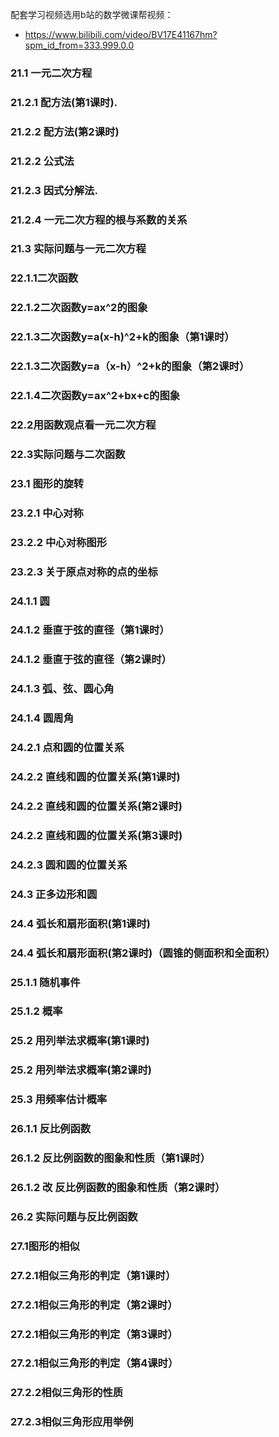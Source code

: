 
配套学习视频选用b站的数学微课帮视频：
- https://www.bilibili.com/video/BV17E41167hm?spm_id_from=333.999.0.0

### 21.1 一元二次方程

### 21.2.1 配方法(第1课时).

### 21.2.2 配方法(第2课时)

### 21.2.2 公式法

### 21.2.3 因式分解法.

### 21.2.4 一元二次方程的根与系数的关系

### 21.3 实际问题与一元二次方程

### 22.1.1二次函数

### 22.1.2二次函数y=ax^2的图象

### 22.1.3二次函数y=a(x-h)^2+k的图象（第1课时）

### 22.1.3二次函数y=a（x-h）^2+k的图象（第2课时）

### 22.1.4二次函数y=ax^2+bx+c的图象

### 22.2用函数观点看一元二次方程

### 22.3实际问题与二次函数

### 23.1 图形的旋转

### 23.2.1 中心对称

### 23.2.2 中心对称图形

### 23.2.3 关于原点对称的点的坐标

### 24.1.1 圆

### 24.1.2 垂直于弦的直径（第1课时）

### 24.1.2 垂直于弦的直径（第2课时）

### 24.1.3 弧、弦、圆心角

### 24.1.4 圆周角

### 24.2.1 点和圆的位置关系

### 24.2.2 直线和圆的位置关系(第1课时)

### 24.2.2 直线和圆的位置关系(第2课时)

### 24.2.2 直线和圆的位置关系(第3课时)

### 24.2.3 圆和圆的位置关系

### 24.3 正多边形和圆

### 24.4 弧长和扇形面积(第1课时)

### 24.4 弧长和扇形面积(第2课时)（圆锥的侧面积和全面积）

### 25.1.1 随机事件

### 25.1.2 概率

### 25.2 用列举法求概率(第1课时)

### 25.2 用列举法求概率(第2课时)

### 25.3 用频率估计概率

### 26.1.1 反比例函数

### 26.1.2 反比例函数的图象和性质（第1课时）

### 26.1.2 改 反比例函数的图象和性质（第2课时）

### 26.2 实际问题与反比例函数

### 27.1图形的相似

### 27.2.1相似三角形的判定（第1课时）

### 27.2.1相似三角形的判定（第2课时）

### 27.2.1相似三角形的判定（第3课时）

### 27.2.1相似三角形的判定（第4课时）

### 27.2.2相似三角形的性质

### 27.2.3相似三角形应用举例